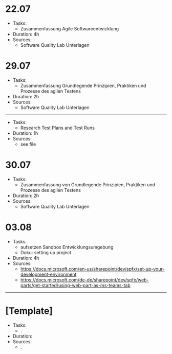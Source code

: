 # 22.07

* Tasks:
  * Zusammenfassung Agile Softwareentwicklung
* Duration: 4h
* Sources:
  * Software Quality Lab Unterlagen 

# 29.07

* Tasks:
  * Zusammenfassung Grundlegende Prinzipien, Praktiken und Prozesse des agilen Testens
* Duration: 2h
* Sources:
  * Software Quality Lab Unterlagen 
---
* Tasks:
  * Research Test Plans and Test Runs
* Duration: 1h
* Sources:
  * see file

# 30.07

* Tasks:
  * Zusammenfassung von Grundlegende Prinzipien, Praktiken und Prozesse des agilen Testens
* Duration: 2h
* Sources:
  * Software Quality Lab Unterlagen 
  
# 03.08

* Tasks: 
  * aufsetzen Sandbox Entwicklungsumgebung
  * Doku: setting up project
* Duration: 4h
* Sources: 
  * https://docs.microsoft.com/en-us/sharepoint/dev/spfx/set-up-your-development-environment
  * https://docs.microsoft.com/de-de/sharepoint/dev/spfx/web-parts/get-started/using-web-part-as-ms-teams-tab  
  
  
  

---  
# [Template]
* Tasks:
  * . 
* Duration:
* Sources:
  * .
